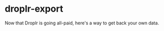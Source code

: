 droplr-export
=============

Now that Droplr is going all-paid, here's a way to get back your own data.
